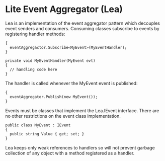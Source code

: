 # Lite Event Aggregator (Lea)
Lea is an implementation of the event aggregator pattern which decouples event senders and consumers.  Consuming classes subscribe to events by registering handler methods:

```
{
  eventAggregactor.Subscribe<MyEvent>(MyEventHandler);
}

private void MyEventHandler(MyEvent evt)
{
  // handling code here
}
```

The handler is called whenever the MyEvent event is published:

```
{
  eventAggregator.Publish(new MyEvent());
}
```

Events must be classes that implement the Lea.IEvent interface.  There are no other restrictions on the event class implementation.

```
public class MyEvent : IEvent
{
  public string Value { get; set; }
}
```

Lea keeps only weak references to handlers so will not prevent garbage collection of any object with a method registered as a handler.
